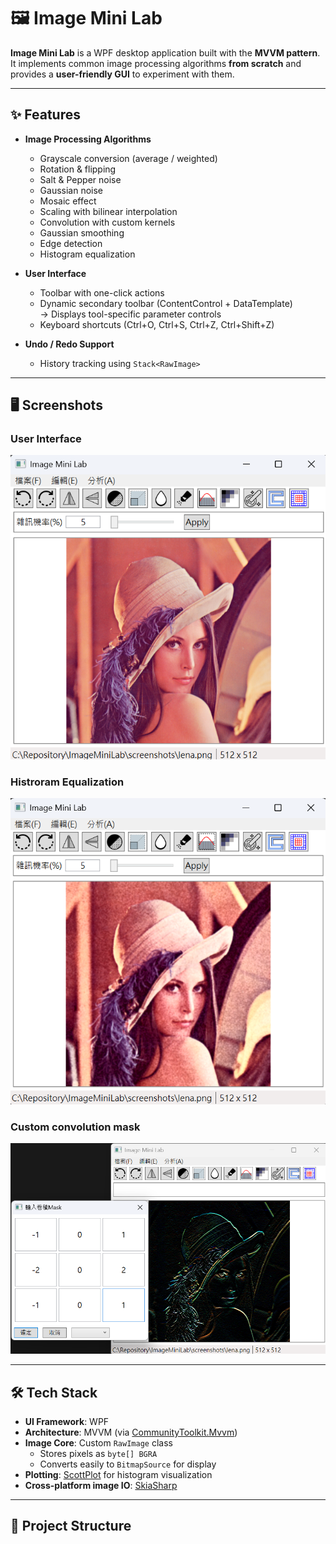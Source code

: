 # 🖼️ Image Mini Lab


**Image Mini Lab** is a WPF desktop application built with the **MVVM pattern**.  
It implements common image processing algorithms **from scratch** and provides a **user-friendly GUI** to experiment with them.  

---

## ✨ Features

- **Image Processing Algorithms**
  - Grayscale conversion (average / weighted)
  - Rotation & flipping
  - Salt & Pepper noise
  - Gaussian noise
  - Mosaic effect
  - Scaling with bilinear interpolation
  - Convolution with custom kernels
  - Gaussian smoothing
  - Edge detection
  - Histogram equalization

- **User Interface**
  - Toolbar with one-click actions
  - Dynamic secondary toolbar (ContentControl + DataTemplate)  
    → Displays tool-specific parameter controls
  - Keyboard shortcuts (Ctrl+O, Ctrl+S, Ctrl+Z, Ctrl+Shift+Z)

- **Undo / Redo Support**
  - History tracking using `Stack<RawImage>`

---

## 🖥️ Screenshots

### User Interface
![main window](screenshots/demo_main.png)

### Histroram Equalization
![equalization](screenshots/demo_equalize.png)

### Custom convolution mask
![convolution](screenshots/demo_convolution.png)

---

## 🛠️ Tech Stack

- **UI Framework**: WPF
- **Architecture**: MVVM (via [CommunityToolkit.Mvvm](https://learn.microsoft.com/dotnet/communitytoolkit/mvvm/))
- **Image Core**: Custom `RawImage` class  
  - Stores pixels as `byte[] BGRA`
  - Converts easily to `BitmapSource` for display
- **Plotting**: [ScottPlot](https://scottplot.net/) for histogram visualization
- **Cross-platform image IO**: [SkiaSharp](https://github.com/mono/SkiaSharp)

---

## 📂 Project Structure


